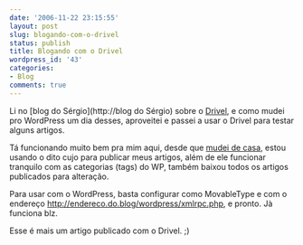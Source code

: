 ```yaml
---
date: '2006-11-22 23:15:55'
layout: post
slug: blogando-com-o-drivel
status: publish
title: Blogando com o Drivel
wordpress_id: '43'
categories:
- Blog
comments: true
---
```


Li no [blog do Sérgio](http://blog do Sérgio) sobre o [Drivel](http://www.dropline.net/drivel/), e como mudei pro WordPress um dia desses, aproveitei e passei a usar o Drivel para testar alguns artigos.

Tá funcionando muito bem pra mim aqui, desde que [mudei de casa](http://enderson.blog.br/2006/11/22/mudanca-quase-completa/), estou usando o dito cujo para publicar meus artigos, além de ele funcionar tranquilo com as categorias (tags) do WP, também baixou todos os artigos publicados para alteração.

Para usar com o WordPress, basta configurar como MovableType e com o endereço http://endereco.do.blog/wordpress/xmlrpc.php, e pronto. Jà funciona blz.

Esse é mais um artigo publicado com o Drivel. ;)
